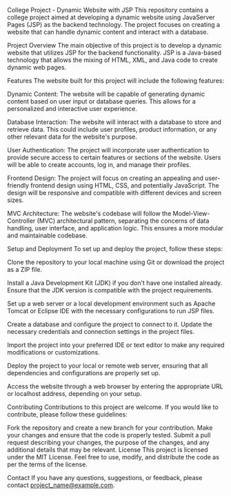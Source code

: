 College Project - Dynamic Website with JSP
This repository contains a college project aimed at developing a dynamic website using JavaServer Pages (JSP) as the backend technology. The project focuses on creating a website that can handle dynamic content and interact with a database.

Project Overview
The main objective of this project is to develop a dynamic website that utilizes JSP for the backend functionality. JSP is a Java-based technology that allows the mixing of HTML, XML, and Java code to create dynamic web pages.

Features
The website built for this project will include the following features:

Dynamic Content: The website will be capable of generating dynamic content based on user input or database queries. This allows for a personalized and interactive user experience.

Database Interaction: The website will interact with a database to store and retrieve data. This could include user profiles, product information, or any other relevant data for the website's purpose.

User Authentication: The project will incorporate user authentication to provide secure access to certain features or sections of the website. Users will be able to create accounts, log in, and manage their profiles.

Frontend Design: The project will focus on creating an appealing and user-friendly frontend design using HTML, CSS, and potentially JavaScript. The design will be responsive and compatible with different devices and screen sizes.

MVC Architecture: The website's codebase will follow the Model-View-Controller (MVC) architectural pattern, separating the concerns of data handling, user interface, and application logic. This ensures a more modular and maintainable codebase.

Setup and Deployment
To set up and deploy the project, follow these steps:

Clone the repository to your local machine using Git or download the project as a ZIP file.

Install a Java Development Kit (JDK) if you don't have one installed already. Ensure that the JDK version is compatible with the project requirements.

Set up a web server or a local development environment such as Apache Tomcat or Eclipse IDE with the necessary configurations to run JSP files.

Create a database and configure the project to connect to it. Update the necessary credentials and connection settings in the project files.

Import the project into your preferred IDE or text editor to make any required modifications or customizations.

Deploy the project to your local or remote web server, ensuring that all dependencies and configurations are properly set up.

Access the website through a web browser by entering the appropriate URL or localhost address, depending on your setup.

Contributing
Contributions to this project are welcome. If you would like to contribute, please follow these guidelines:

Fork the repository and create a new branch for your contribution.
Make your changes and ensure that the code is properly tested.
Submit a pull request describing your changes, the purpose of the changes, and any additional details that may be relevant.
License
This project is licensed under the MIT License. Feel free to use, modify, and distribute the code as per the terms of the license.

Contact
If you have any questions, suggestions, or feedback, please contact project_name@example.com.

